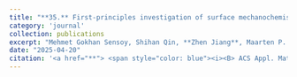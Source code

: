 ```yaml
---
title: "**35.** First-principles investigation of surface mechanochemistry of transition metal phosphides under oxygen and benzene atmospheres"
category: 'journal'
collection: publications
excerpt: "Mehmet Gokhan Sensoy, Shihan Qin, **Zhen Jiang**, Maarten P. de Boer, Robert W. Carpick, and Andrew M. Rappe"
date: "2025-04-20"
citation: '<a href="**"> <span style="color: blue"><i><B> ACS Appl. Mater. Interface</B></i></span> accepted (2025) </a>'
---
```


